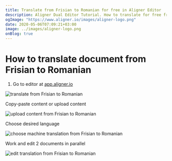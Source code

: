 ```yaml
---
title: Translate from Frisian to Romanian for free in Aligner Editor
description: Aligner Dual Editor Tutorial. How to translate for free from Frisian to Romanian. Aligner is multilingual document management platform. 
ogImage: "https://www.aligner.io/images/aligner-logo.png"
date: 2020-05-06T07:09:21+03:00
image: ../images/aligner-logo.png
onBlog: true
---
```


# How to translate document from Frisian to Romanian

1. Go to editor at [app.aligner.io](https://app.aligner.io "Aligner App web page")

![translate from Frisian to Romanian](../aligner-blank-editor.png "translate from Frisian to Romanian")

Copy-paste content or upload content

![upload content from Frisian to Romanian](../aligner-uploaded-document.png "upload content from Frisian to Romanian")

Choose desired language

![choose machine translation from Frisian to Romanian](../aligner-language-dropdown.png "choose machine translation from Frisian to Romanian")

Work and edit 2 documents in parallel

![edit translation from Frisian to Romanian](../aligner-double-sitded-editor.png "edit translation from Frisian to Romanian")


